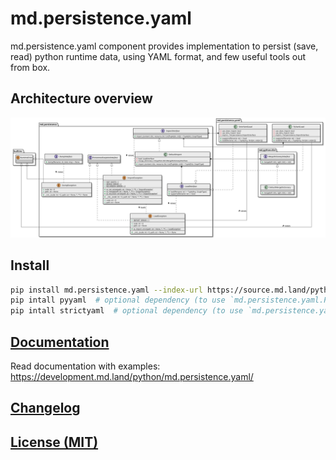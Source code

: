 # md.persistence.yaml

md.persistence.yaml component provides implementation to persist (save, read) python runtime data,
using YAML format, and few useful tools out from box.

## Architecture overview

[![Architecture overview][architecture-overview]][architecture-overview]

## Install

```sh
pip install md.persistence.yaml --index-url https://source.md.land/python/  
pip intall pyyaml  # optional dependency (to use `md.persistence.yaml.PyYamlLoad`) 
pip intall strictyaml  # optional dependency (to use `md.persistence.yaml.StrictYamlLoad`) 
```

## [Documentation](docs/index.md)

Read documentation with examples: https://development.md.land/python/md.persistence.yaml/

## [Changelog](changelog.md)
## [License (MIT)](license.md)

[architecture-overview]: docs/_static/architecture-overview.class-diagram.svg
